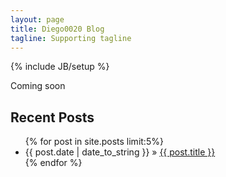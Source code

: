 ```yaml
---
layout: page
title: Diego0020 Blog
tagline: Supporting tagline
---
```

{% include JB/setup %}

Coming soon
    
## Recent Posts

<ul class="posts">
  {% for post in site.posts limit:5%}
    <li><span>{{ post.date | date_to_string }}</span> &raquo; <a href="{{ BASE_PATH }}{{ post.url }}">{{ post.title }}</a></li>
  {% endfor %}
</ul>


